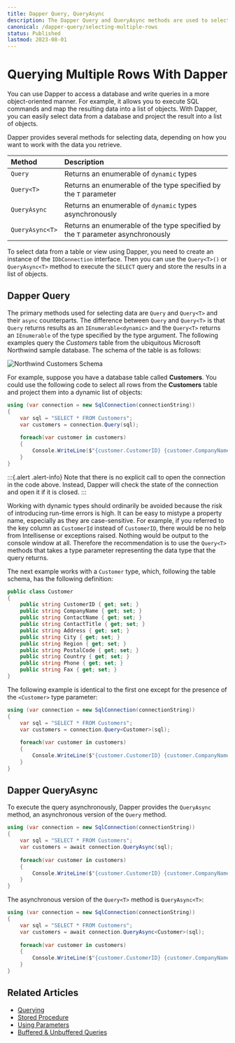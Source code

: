 ```yaml
---
title: Dapper Query, QueryAsync
description: The Dapper Query and QueryAsync methods are used to select data from your database and return a list of objects or strongly typed types.
canonical: /dapper-query/selecting-multiple-rows
status: Published
lastmod: 2023-08-01
---
```


# Querying Multiple Rows With Dapper

You can use Dapper to access a database and write queries in a more object-oriented manner. For example, it allows you to execute SQL commands and map the resulting data into a list of objects. With Dapper, you can easily select data from a database and project the result into a list of objects.

Dapper provides several methods for selecting data, depending on how you want to work with the data you retrieve. 


| Method | Description |
|:---|:---|
|`Query` |  Returns an enumerable of `dynamic` types | 
|`Query<T>` | Returns an enumerable of the type specified by the `T` parameter | 
|`QueryAsync` | Returns an enumerable of `dynamic` types asynchronously | 
|`QueryAsync<T>` | Returns an enumerable of the type specified by the `T` parameter asynchronously | 


To select data from a table or view using Dapper, you need to create an instance of the `IDbConnection` interface. Then you can use the `Query<T>()` or `QueryAsync<T>` method to execute the `SELECT` query and store the results in a list of objects.

## Dapper Query

The primary methods used for selecting data are `Query` and `Query<T>` and their `async` counterparts. The difference between `Query` and `Query<T>` is that `Query` returns results as an `IEnumerable<dynamic>` and the `Query<T>` returns an `IEnumerable` of the type specified by the type argument. The following examples query the _Customers_ table from the ubiquitous Microsoft Northwind sample database. The schema of the table is as follows:

![Northwind Customers Schema](/images/25-03-2019-09-47-06.png)

For example, suppose you have a database table called **Customers**. You could use the following code to select all rows from the **Customers** table and project them into a dynamic list of objects:

```csharp
using (var connection = new SqlConnection(connectionString))
{
    var sql = "SELECT * FROM Customers";
    var customers = connection.Query(sql);
	
    foreach(var customer in customers)
    {
        Console.WriteLine($"{customer.CustomerID} {customer.CompanyName}");
    }
}
```

:::{.alert .alert-info}
Note that there is no explicit call to open the connection in the code above. Instead, Dapper will check the state of the connection and open it if it is closed. 
:::

Working with dynamic types should ordinarily be avoided because the risk of introducing run-time errors is high. It can be easy to mistype a property name, especially as they are case-sensitive. For example, if you referred to the key column as `CustomerId` instead of `CustomerID`, there would be no help from Intellisense or exceptions raised. Nothing would be output to the console window at all. Therefore the recommendation is to use the `Query<T>` methods that takes a type parameter representing the data type that the query returns. 

The next example works with a `Customer` type, which, following the table schema, has the following definition:

```csharp
public class Customer
{
    public string CustomerID { get; set; }
    public string CompanyName { get; set; }
    public string ContactName { get; set; }
    public string ContactTitle { get; set; }
    public string Address { get; set; }
    public string City { get; set; }
    public string Region { get; set; }
    public string PostalCode { get; set; }
    public string Country { get; set; }
    public string Phone { get; set; }
    public string Fax { get; set; }
}
```

The following example is identical to the first one except for the presence of the `<Customer>` type parameter:

```csharp
using (var connection = new SqlConnection(connectionString))
{
    var sql = "SELECT * FROM Customers";
    var customers = connection.Query<Customer>(sql);
	
    foreach(var customer in customers)
    {
        Console.WriteLine($"{customer.CustomerID} {customer.CompanyName}");
    }
}
```

## Dapper QueryAsync

To execute the query asynchronously, Dapper provides the `QueryAsync` method, an asynchronous version of the `Query` method.

```csharp
using (var connection = new SqlConnection(connectionString))
{
    var sql = "SELECT * FROM Customers";
    var customers = await connection.QueryAsync(sql);
	
    foreach(var customer in customers)
    {
        Console.WriteLine($"{customer.CustomerID} {customer.CompanyName}");
    }
}
```

The asynchronous version of the `Query<T>`  method is `QueryAsync<T>`:

```csharp
using (var connection = new SqlConnection(connectionString))
{
    var sql = "SELECT * FROM Customers";
    var customers = await connection.QueryAsync<Customer>(sql);
	
    foreach(var customer in customers)
    {
        Console.WriteLine($"{customer.CustomerID} {customer.CompanyName}");
    }
}
```

## Related Articles

- [Querying](/dapper-query)
- [Stored Procedure](/stored-procedures)
- [Using Parameters](/parameters)
- [Buffered & Unbuffered Queries](/misc/buffered-unbuffered)